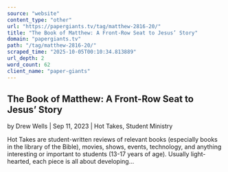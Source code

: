```yaml
---
source: "website"
content_type: "other"
url: "https://papergiants.tv/tag/matthew-2816-20/"
title: "The Book of Matthew: A Front-Row Seat to Jesus’ Story"
domain: "papergiants.tv"
path: "/tag/matthew-2816-20/"
scraped_time: "2025-10-05T00:10:34.813889"
url_depth: 2
word_count: 62
client_name: "paper-giants"
---
```


## The Book of Matthew: A Front-Row Seat to Jesus’ Story

by Drew Wells | Sep 11, 2023 | Hot Takes, Student Ministry

Hot Takes are student-written reviews of relevant books (especially books in the library of the Bible), movies, shows, events, technology, and anything interesting or important to students (13-17 years of age). Usually light-hearted, each piece is all about developing...